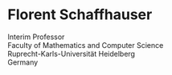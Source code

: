 # Florent Schaffhauser
Interim Professor <br>
Faculty of Mathematics and Computer Science<br>
Ruprecht-Karls-Universität Heidelberg<br>
Germany <br>